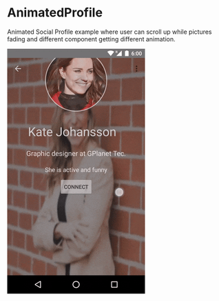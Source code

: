 # AnimatedProfile
Animated Social Profile example where user can scroll up while pictures fading and different component getting different animation.

![Showcase](https://github.com/Elkfrawy/AnimatedProfile/raw/master/showcase.gif)

